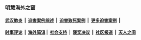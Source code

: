 
### 明慧海外之窗

####  [武汉肺炎](indexes/365.md?t=06162201) &nbsp;|&nbsp;  [迫害案例综述](indexes/328.md?t=06162201) &nbsp;|&nbsp; [迫害致死案例](indexes/277.md?t=06162201)  &nbsp;|&nbsp; [更多迫害案例](indexes/81.md?t=06162201)  &nbsp;|&nbsp; 
####  [时事评论](indexes/19.md?t=06162201) &nbsp;|&nbsp; [海外简讯](indexes/245.md?t=06162201)&nbsp;|&nbsp;  [社会支持](indexes/140.md?t=06162201) &nbsp;|&nbsp; [褒奖决议](indexes/282.md?t=06162201) &nbsp;|&nbsp; [社区报道](indexes/91.md?t=06162201)  &nbsp;|&nbsp; [天人之间](indexes/78.md?t=06162201) 

